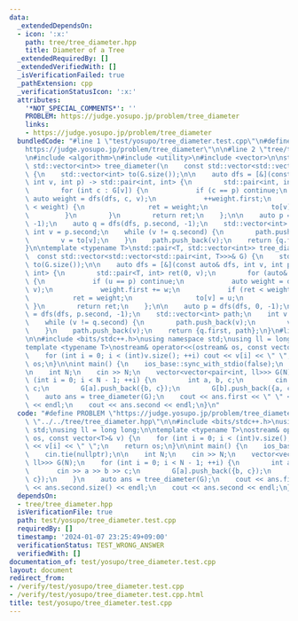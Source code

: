 ```yaml
---
data:
  _extendedDependsOn:
  - icon: ':x:'
    path: tree/tree_diameter.hpp
    title: Diameter of a Tree
  _extendedRequiredBy: []
  _extendedVerifiedWith: []
  _isVerificationFailed: true
  _pathExtension: cpp
  _verificationStatusIcon: ':x:'
  attributes:
    '*NOT_SPECIAL_COMMENTS*': ''
    PROBLEM: https://judge.yosupo.jp/problem/tree_diameter
    links:
    - https://judge.yosupo.jp/problem/tree_diameter
  bundledCode: "#line 1 \"test/yosupo/tree_diameter.test.cpp\"\n#define PROBLEM \"\
    https://judge.yosupo.jp/problem/tree_diameter\"\n\n#line 2 \"tree/tree_diameter.hpp\"\
    \n#include <algorithm>\n#include <utility>\n#include <vector>\n\nstd::pair<int,\
    \ std::vector<int>> tree_diameter(\n    const std::vector<std::vector<int>>& G)\
    \ {\n    std::vector<int> to(G.size());\n\n    auto dfs = [&](const auto& dfs,\
    \ int v, int p) -> std::pair<int, int> {\n        std::pair<int, int> ret(0, v);\n\
    \        for (int c : G[v]) {\n            if (c == p) continue;\n           \
    \ auto weight = dfs(dfs, c, v);\n            ++weight.first;\n            if (ret\
    \ < weight) {\n                ret = weight;\n                to[v] = c;\n   \
    \         }\n        }\n        return ret;\n    };\n\n    auto p = dfs(dfs, 0,\
    \ -1);\n    auto q = dfs(dfs, p.second, -1);\n    std::vector<int> path;\n   \
    \ int v = p.second;\n    while (v != q.second) {\n        path.push_back(v);\n\
    \        v = to[v];\n    }\n    path.push_back(v);\n    return {q.first, path};\n\
    }\n\ntemplate <typename T>\nstd::pair<T, std::vector<int>> tree_diameter(\n  \
    \  const std::vector<std::vector<std::pair<int, T>>>& G) {\n    std::vector<int>\
    \ to(G.size());\n\n    auto dfs = [&](const auto& dfs, int v, int p) -> std::pair<T,\
    \ int> {\n        std::pair<T, int> ret(0, v);\n        for (auto& [u, w] : G[v])\
    \ {\n            if (u == p) continue;\n            auto weight = dfs(dfs, u,\
    \ v);\n            weight.first += w;\n            if (ret < weight) {\n     \
    \           ret = weight;\n                to[v] = u;\n            }\n       \
    \ }\n        return ret;\n    };\n\n    auto p = dfs(dfs, 0, -1);\n    auto q\
    \ = dfs(dfs, p.second, -1);\n    std::vector<int> path;\n    int v = p.second;\n\
    \    while (v != q.second) {\n        path.push_back(v);\n        v = to[v];\n\
    \    }\n    path.push_back(v);\n    return {q.first, path};\n}\n#line 4 \"test/yosupo/tree_diameter.test.cpp\"\
    \n\n#include <bits/stdc++.h>\nusing namespace std;\nusing ll = long long;\n\n\
    template <typename T>\nostream& operator<<(ostream& os, const vector<T>& v) {\n\
    \    for (int i = 0; i < (int)v.size(); ++i) cout << v[i] << \" \";\n    return\
    \ os;\n}\n\nint main() {\n    ios_base::sync_with_stdio(false);\n    cin.tie(nullptr);\n\
    \n    int N;\n    cin >> N;\n    vector<vector<pair<int, ll>>> G(N);\n    for\
    \ (int i = 0; i < N - 1; ++i) {\n        int a, b, c;\n        cin >> a >> b >>\
    \ c;\n        G[a].push_back({b, c});\n        G[b].push_back({a, c});\n    }\n\
    \    auto ans = tree_diameter(G);\n    cout << ans.first << \" \" << ans.second.size()\
    \ << endl;\n    cout << ans.second << endl;\n}\n"
  code: "#define PROBLEM \"https://judge.yosupo.jp/problem/tree_diameter\"\n\n#include\
    \ \"../../tree/tree_diameter.hpp\"\n\n#include <bits/stdc++.h>\nusing namespace\
    \ std;\nusing ll = long long;\n\ntemplate <typename T>\nostream& operator<<(ostream&\
    \ os, const vector<T>& v) {\n    for (int i = 0; i < (int)v.size(); ++i) cout\
    \ << v[i] << \" \";\n    return os;\n}\n\nint main() {\n    ios_base::sync_with_stdio(false);\n\
    \    cin.tie(nullptr);\n\n    int N;\n    cin >> N;\n    vector<vector<pair<int,\
    \ ll>>> G(N);\n    for (int i = 0; i < N - 1; ++i) {\n        int a, b, c;\n \
    \       cin >> a >> b >> c;\n        G[a].push_back({b, c});\n        G[b].push_back({a,\
    \ c});\n    }\n    auto ans = tree_diameter(G);\n    cout << ans.first << \" \"\
    \ << ans.second.size() << endl;\n    cout << ans.second << endl;\n}"
  dependsOn:
  - tree/tree_diameter.hpp
  isVerificationFile: true
  path: test/yosupo/tree_diameter.test.cpp
  requiredBy: []
  timestamp: '2024-01-07 23:25:49+09:00'
  verificationStatus: TEST_WRONG_ANSWER
  verifiedWith: []
documentation_of: test/yosupo/tree_diameter.test.cpp
layout: document
redirect_from:
- /verify/test/yosupo/tree_diameter.test.cpp
- /verify/test/yosupo/tree_diameter.test.cpp.html
title: test/yosupo/tree_diameter.test.cpp
---
```

